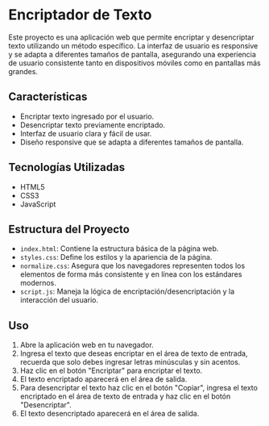 <h1>Encriptador de Texto</h1>

Este proyecto es una aplicación web que permite encriptar y desencriptar texto utilizando un método específico. La interfaz de usuario es responsive y se adapta a diferentes tamaños de pantalla, asegurando una experiencia de usuario consistente tanto en dispositivos móviles como en pantallas más grandes.

<h2>Características</h2> 

- Encriptar texto ingresado por el usuario.
- Desencriptar texto previamente encriptado.
- Interfaz de usuario clara y fácil de usar.
- Diseño responsive que se adapta a diferentes tamaños de pantalla.

<h2>Tecnologías Utilizadas</h2>

- HTML5
- CSS3
- JavaScript

<h2>Estructura del Proyecto</h2>

- `index.html`: Contiene la estructura básica de la página web.
- `styles.css`: Define los estilos y la apariencia de la página.
- `normalize.css`: Asegura que los navegadores representen todos los elementos de forma más consistente y en línea con los estándares modernos.
- `script.js`: Maneja la lógica de encriptación/desencriptación y la interacción del usuario.

<h2>Uso</h2>

1. Abre la aplicación web en tu navegador.
2. Ingresa el texto que deseas encriptar en el área de texto de entrada, recuerda que solo debes ingresar letras minúsculas y sin acentos.
3. Haz clic en el botón "Encriptar" para encriptar el texto.
4. El texto encriptado aparecerá en el área de salida.
5. Para desencriptar el texto haz clic en el botón "Copiar", ingresa el texto encriptado en el área de texto de entrada y haz clic en el botón "Desencriptar".
6. El texto desencriptado aparecerá en el área de salida.

